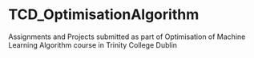 # TCD_OptimisationAlgorithm
Assignments and Projects submitted as part of Optimisation of Machine Learning Algorithm course in Trinity College Dublin
